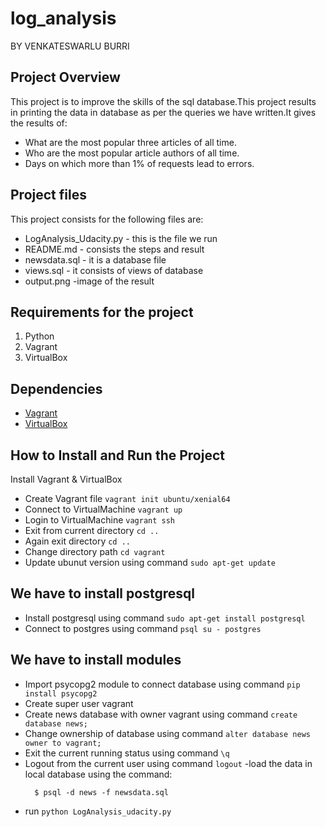 # log_analysis
BY VENKATESWARLU BURRI
## Project Overview
This project is to improve the skills of the sql database.This project results in printing the data in database as per the queries we have written.It gives the results of:
- What are the most popular three articles of all time.
- Who are the most popular article authors of all time.
- Days on which more than 1% of requests lead to errors.
## Project files

This project consists for the following files are:

- LogAnalysis_Udacity.py - this is the file we run
- README.md - consists the steps and result
- newsdata.sql -  it is a database file
- views.sql - it consists of views of database
- output.png -image of the result
## Requirements for the project
1. Python
2. Vagrant
3. VirtualBox
## Dependencies
- [Vagrant](https://www.vagrantup.com/)
- [VirtualBox](https://www.virtualbox.org/wiki/Downloads)
## How to Install and Run the Project
Install Vagrant & VirtualBox
- Create Vagrant file `vagrant init ubuntu/xenial64`
- Connect to VirtualMachine `vagrant up`
- Login to VirtualMachine `vagrant ssh`
- Exit from current directory  `cd ..`
- Again exit directory `cd ..`
- Change directory path `cd vagrant`
- Update ubunut version using command `sudo apt-get update`
## We have to install postgresql
- Install postgresql using command `sudo apt-get install postgresql`
- Connect to postgres using command `psql su - postgres`
## We have to install modules
- Import psycopg2 module to connect database using command `pip install psycopg2`
- Create super user vagrant
- Create news database with owner vagrant using command `create database news;`
- Change ownership of database using command `alter database news owner to vagrant;`
- Exit the current running status using command `\q`
- Logout from the current user using command `logout`
-load the data in local database using the command:
  ```
    $ psql -d news -f newsdata.sql
  ```
- run `python LogAnalysis_udacity.py`
